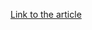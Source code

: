 [Link to the article](https://www.trendmicro.com/content/dam/trendmicro/global/en/research/24/f/commando-cat/ioc-commando-cat.txt)
